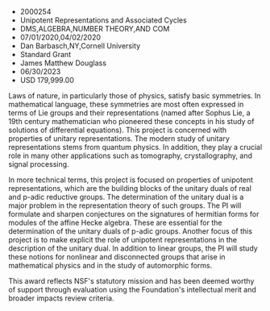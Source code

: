 
* 2000254
* Unipotent Representations and Associated Cycles
* DMS,ALGEBRA,NUMBER THEORY,AND COM
* 07/01/2020,04/02/2020
* Dan Barbasch,NY,Cornell University
* Standard Grant
* James Matthew Douglass
* 06/30/2023
* USD 179,999.00

Laws of nature, in particularly those of physics, satisfy basic symmetries. In
mathematical language, these symmetries are most often expressed in terms of Lie
groups and their representations (named after Sophus Lie, a 19th century
mathematician who pioneered these concepts in his study of solutions of
differential equations). This project is concerned with properties of unitary
representations. The modern study of unitary representations stems from quantum
physics. In addition, they play a crucial role in many other applications such
as tomography, crystallography, and signal processing.

In more technical terms, this project is focused on properties of unipotent
representations, which are the building blocks of the unitary duals of real and
p-adic reductive groups. The determination of the unitary dual is a major
problem in the representation theory of such groups. The PI will formulate and
sharpen conjectures on the signatures of hermitian forms for modules of the
affine Hecke algebra. These are essential for the determination of the unitary
duals of p-adic groups. Another focus of this project is to make explicit the
role of unipotent representations in the description of the unitary dual. In
addition to linear groups, the PI will study these notions for nonlinear and
disconnected groups that arise in mathematical physics and in the study of
automorphic forms.

This award reflects NSF's statutory mission and has been deemed worthy of
support through evaluation using the Foundation's intellectual merit and broader
impacts review criteria.
